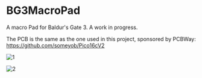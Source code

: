 # BG3MacroPad
A macro Pad for Baldur's Gate 3.  A work in progress.

The PCB is the same as the one used in this project, sponsored by PCBWay:
https://github.com/someyob/Pico16cV2

![1](https://github.com/user-attachments/assets/ebbc0cd6-4471-42ba-8795-2129253c7668)

![2](https://github.com/user-attachments/assets/60e51b51-e715-4a7b-a5b3-45d7e20448b9)
